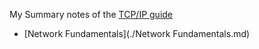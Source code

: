 My Summary notes of the [TCP/IP guide](http://www.tcpipguide.com/free/t_toc.htm)
- [Network Fundamentals](./Network Fundamentals.md)
